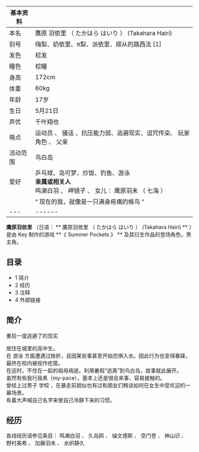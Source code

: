 |  **基本资料**  ||
|---|---|
|本名  |  鷹原 羽依里  （  たかはら はいり  ）  (Takahara Hairi)   |
|别号  |  嗨梨、奶依里、π梨、派依里、顺从的路西法  [1]   |
|发色  |  棕发   |
|瞳色  |  棕瞳   |
|身高  |  172cm   |
|体重  |  60kg   |
|年龄  |  17岁   |
|生日  |  5月21日   |
|声优  |  千叶翔也   |
|萌点  |  运动员  、  骚话  、抗压能力弱、逃避现实、诅咒传染、  玩家角色  、  父亲   |
|活动范围  |  鸟白岛   |
|爱好  |  乒乓球、岛可梦、炒饭、钓鱼、游泳   <br>**亲属或相关人**  <br>鸣濑白羽  、  岬镜子  、  女儿：  鹰原羽未  （  七海  ）  <br>  |
||  “    现在的我，就像是一只满身疮痍的候鸟    ”|
|---|------|
  
**鹰原羽依里** （日语：  ** 鷹原羽依里  （  たかはら はいり  ）  (Takahara Hairi) ** ）是由  Key  制作的游戏
**《 Summer Pockets  》 ** 及其衍生作品的登场角色，男主角。

##  目录

  * 1  简介 
  * 2  经历 
  * 3  注释 
  * 4  外部链接 

##  简介

重拾一度逃避了的现实

居住在城里的高中生。  
在  游泳  方面遭遇过挫折，且因某些事甚至开始恐惧入水。因此行为也变得暴躁，最终在校内被视作疙瘩。  
在这时，不住在一起的祖母病逝。利用暑假“逃离”到鸟白岛，故事就此展开。  
虽然有些我行我素（my-pace），基本上还是很会来事、容易接触的。  
曾经上过男子  学校  ，在暴走前貌似也有过和朋友们畅谈如何在女生中受欢迎的一幕场景。  
有着大声喊自己名字来使自己冷静下来的习惯。

##  经历

各线经历请参见条目：  鸣濑白羽  、  久岛鸥  、  䌷文德斯  、  空门苍  、  神山识  、  野村美希  、  加藤羽未  、  水织静久